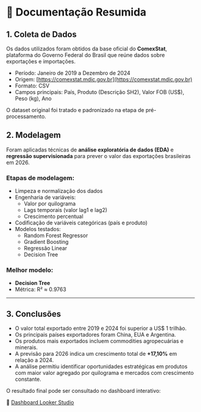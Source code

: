 # 📄 Documentação Resumida

## 1. Coleta de Dados

Os dados utilizados foram obtidos da base oficial do **ComexStat**, plataforma do Governo Federal do Brasil que reúne dados sobre exportações e importações.

- Período: Janeiro de 2019 a Dezembro de 2024
- Origem: [https://comexstat.mdic.gov.br](https://comexstat.mdic.gov.br)
- Formato: CSV
- Campos principais: País, Produto (Descrição SH2), Valor FOB (US$), Peso (kg), Ano

O dataset original foi tratado e padronizado na etapa de pré-processamento.



## 2. Modelagem

Foram aplicadas técnicas de **análise exploratória de dados (EDA)** e **regressão supervisionada** para prever o valor das exportações brasileiras em 2026.

### Etapas de modelagem:
- Limpeza e normalização dos dados
- Engenharia de variáveis:
  - Valor por quilograma
  - Lags temporais (valor lag1 e lag2)
  - Crescimento percentual
- Codificação de variáveis categóricas (país e produto)
- Modelos testados:
  - Random Forest Regressor
  - Gradient Boosting
  - Regressão Linear
  - Decision Tree

### Melhor modelo:
- **Decision Tree**
- Métrica: R² ≈ 0.9763

---

## 3. Conclusões

- O valor total exportado entre 2019 e 2024 foi superior a US$ 1 trilhão.
- Os principais países exportadores foram China, EUA e Argentina.
- Os produtos mais exportados incluem commodities agropecuárias e minerais.
- A previsão para 2026 indica um crescimento total de **+17,10%** em relação a 2024.
- A análise permitiu identificar oportunidades estratégicas em produtos com maior valor agregado por quilograma e mercados com crescimento constante.

O resultado final pode ser consultado no dashboard interativo:

🔗 [Dashboard Looker Studio](https://lookerstudio.google.com/reporting/66f8cc76-a4c8-464d-adee-08688095e3fe)
